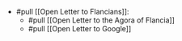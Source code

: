 - #pull [[Open Letter to Flancians]]:
  - #pull [[Open Letter to the Agora of Flancia]]
  - #pull [[Open Letter to Google]]
